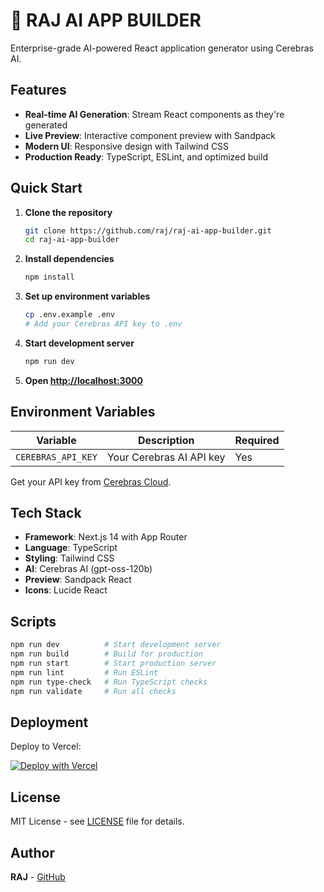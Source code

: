 # 🚀 RAJ AI APP BUILDER

Enterprise-grade AI-powered React application generator using Cerebras AI.

## Features

- **Real-time AI Generation**: Stream React components as they're generated
- **Live Preview**: Interactive component preview with Sandpack
- **Modern UI**: Responsive design with Tailwind CSS
- **Production Ready**: TypeScript, ESLint, and optimized build

## Quick Start

1. **Clone the repository**
   ```bash
   git clone https://github.com/raj/raj-ai-app-builder.git
   cd raj-ai-app-builder
   ```

2. **Install dependencies**
   ```bash
   npm install
   ```

3. **Set up environment variables**
   ```bash
   cp .env.example .env
   # Add your Cerebras API key to .env
   ```

4. **Start development server**
   ```bash
   npm run dev
   ```

5. **Open [http://localhost:3000](http://localhost:3000)**

## Environment Variables

| Variable | Description | Required |
|----------|-------------|----------|
| `CEREBRAS_API_KEY` | Your Cerebras AI API key | Yes |

Get your API key from [Cerebras Cloud](https://cloud.cerebras.ai).

## Tech Stack

- **Framework**: Next.js 14 with App Router
- **Language**: TypeScript
- **Styling**: Tailwind CSS
- **AI**: Cerebras AI (gpt-oss-120b)
- **Preview**: Sandpack React
- **Icons**: Lucide React

## Scripts

```bash
npm run dev          # Start development server
npm run build        # Build for production
npm run start        # Start production server
npm run lint         # Run ESLint
npm run type-check   # Run TypeScript checks
npm run validate     # Run all checks
```

## Deployment

Deploy to Vercel:

[![Deploy with Vercel](https://vercel.com/button)](https://vercel.com/new/clone?repository-url=https://github.com/raj/raj-ai-app-builder)

## License

MIT License - see [LICENSE](LICENSE) file for details.

## Author

**RAJ** - [GitHub](https://github.com/raj)